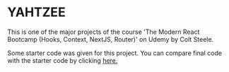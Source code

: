 # YAHTZEE

This is one of the major projects of the course 'The Modern React Bootcamp (Hooks, Context, NextJS, Router)' on Udemy by Colt Steele.

Some starter code was given for this project. You can compare final code with the starter code by clicking [here.](https://github.com/singhsidak54/yahtzee/compare/starter-code...main)